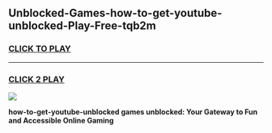 
## Unblocked-Games-how-to-get-youtube-unblocked-Play-Free-tqb2m
<h3>
<a href="https://premium76.site?title=how-to-get-youtube-unblocked&ref=21A">CLICK TO PLAY</a></h3>
<hr>

<h3>
<a href="https://premium76.site?title=how-to-get-youtube-unblocked&ref=21A">CLICK 2 PLAY</a>
  
</h3>

<a href="https://premium76.site?title=how-to-get-youtube-unblocked&ref=21A"><img src="https://clearcache.store/games.png"></a>


**how-to-get-youtube-unblocked games unblocked: Your Gateway to Fun and Accessible Online Gaming**
